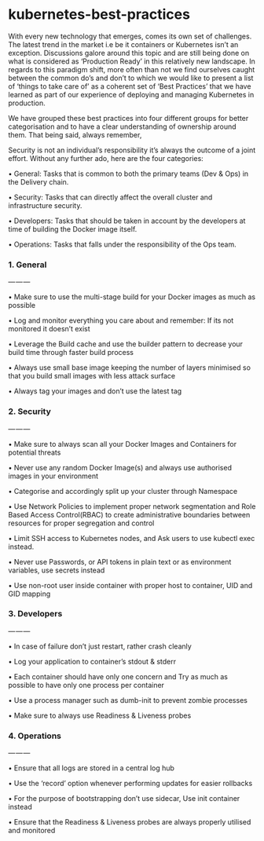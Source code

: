 # kubernetes-best-practices

With every new technology that emerges, comes its own set of challenges. The latest trend in the market i.e be it containers or Kubernetes isn’t an exception. Discussions galore around this topic and are still being done on what is considered as ‘Production Ready’ in this relatively new landscape. In regards to this paradigm shift, more often than not we find ourselves caught between the common do’s and don’t to which we would like to present a list of ‘things to take care of’ as a coherent set of ‘Best Practices’ that we have learned as part of our experience of deploying and managing Kubernetes in production.

We have grouped these best practices into four different groups for better categorisation and to have a clear understanding of ownership around them. That being said, always remember,

Security is not an individual’s responsibility it’s always the outcome of a joint effort.
Without any further ado, here are the four categories:

• General: Tasks that is common to both the primary teams (Dev & Ops) in the Delivery chain.

• Security: Tasks that can directly affect the overall cluster and infrastructure security.

• Developers: Tasks that should be taken in account by the developers at time of building the Docker image itself.

• Operations: Tasks that falls under the responsibility of the Ops team.

### 1. General
— — —

• Make sure to use the multi-stage build for your Docker images as much as possible

• Log and monitor everything you care about and remember: If its not monitored it doesn’t exist

• Leverage the Build cache and use the builder pattern to decrease your build time through faster build process

• Always use small base image keeping the number of layers minimised so that you build small images with less attack surface

• Always tag your images and don’t use the latest tag

### 2. Security
— — —

• Make sure to always scan all your Docker Images and Containers for potential threats

• Never use any random Docker Image(s) and always use authorised images in your environment

• Categorise and accordingly split up your cluster through Namespace

• Use Network Policies to implement proper network segmentation and Role Based Access Control(RBAC) to create administrative boundaries between resources for proper segregation and control

• Limit SSH access to Kubernetes nodes, and Ask users to use kubectl exec instead.

• Never use Passwords, or API tokens in plain text or as environment variables, use secrets instead

• Use non-root user inside container with proper host to container, UID and GID mapping

### 3. Developers
— — —

• In case of failure don’t just restart, rather crash cleanly

• Log your application to container’s stdout & stderr

• Each container should have only one concern and Try as much as possible to have only one process per container

• Use a process manager such as dumb-init to prevent zombie processes

• Make sure to always use Readiness & Liveness probes

### 4. Operations
— — —

• Ensure that all logs are stored in a central log hub

• Use the ‘record’ option whenever performing updates for easier rollbacks

• For the purpose of bootstrapping don’t use sidecar, Use init container instead

• Ensure that the Readiness & Liveness probes are always properly utilised and monitored
